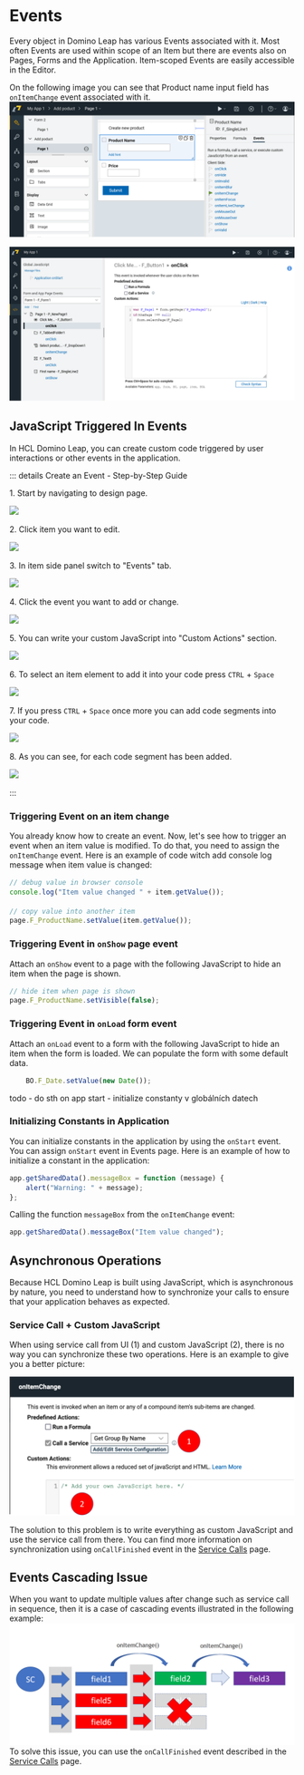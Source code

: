 # Events

Every object in Domino Leap has various Events associated with it. Most often Events are used within scope of an Item but there are events also on Pages, Forms and the Application. Item-scoped Events are easily accessible in the Editor.

On the following image you can see that Product name input field has `onItemChange` event associated with it.
![img_3.png](img_3.png)

![img_2.png](img_2.png)

## JavaScript Triggered In Events

In HCL Domino Leap, you can create custom code triggered by user interactions or other events in the
application. 


::: details Create an Event - Step-by-Step Guide

1\. Start by navigating to design page.

![](https://ajeuwbhvhr.cloudimg.io/colony-recorder.s3.amazonaws.com/files/2024-04-02/88271664-717d-4069-a5e1-393fc55281b8/ascreenshot.jpeg?tl_px=0,0&br_px=1934,1081&force_format=png&width=1120.0&wat=1&wat_opacity=0.7&wat_gravity=northwest&wat_url=https://colony-recorder.s3.us-west-1.amazonaws.com/images/watermarks/FB923C_standard.png&wat_pad=-9,48)

2\. Click item you want to edit.

![](https://ajeuwbhvhr.cloudimg.io/colony-recorder.s3.amazonaws.com/files/2024-04-02/7a9ad6ee-9666-4cd4-93e0-0c5291cbaeab/user_cropped_screenshot.jpeg?tl_px=0,0&br_px=1934,1081&force_format=png&width=1120.0&wat=1&wat_opacity=0.7&wat_gravity=northwest&wat_url=https://colony-recorder.s3.us-west-1.amazonaws.com/images/watermarks/FB923C_standard.png&wat_pad=513,142)

3\. In item side panel switch to "Events" tab.

![](https://ajeuwbhvhr.cloudimg.io/colony-recorder.s3.amazonaws.com/files/2024-04-02/b1826d93-cb8f-4179-ad5d-debd14005564/ascreenshot.jpeg?tl_px=1906,0&br_px=3841,1081&force_format=png&width=1120.0&wat=1&wat_opacity=0.7&wat_gravity=northwest&wat_url=https://colony-recorder.s3.us-west-1.amazonaws.com/images/watermarks/FB923C_standard.png&wat_pad=828,118)

4\. Click the event you want to add or change.

![](https://ajeuwbhvhr.cloudimg.io/colony-recorder.s3.amazonaws.com/files/2024-04-02/e205881f-8dab-49df-bbe8-428a617d85df/ascreenshot.jpeg?tl_px=1906,14&br_px=3841,1095&force_format=png&width=1120.0&wat=1&wat_opacity=0.7&wat_gravity=northwest&wat_url=https://colony-recorder.s3.us-west-1.amazonaws.com/images/watermarks/FB923C_standard.png&wat_pad=744,277)

5\. You can write your custom JavaScript into "Custom Actions" section.

![](https://ajeuwbhvhr.cloudimg.io/colony-recorder.s3.amazonaws.com/files/2024-04-02/07c34407-4666-464d-9aeb-046727d9d94c/ascreenshot.jpeg?tl_px=436,242&br_px=2371,1323&force_format=png&width=1120.0&wat=1&wat_opacity=0.7&wat_gravity=northwest&wat_url=https://colony-recorder.s3.us-west-1.amazonaws.com/images/watermarks/FB923C_standard.png&wat_pad=524,277)

6\. To select an item element to add it into your code press `CTRL` + `Space`

![](https://ajeuwbhvhr.cloudimg.io/colony-recorder.s3.amazonaws.com/files/2024-04-02/fc0de4f8-bc97-4c33-9226-989d29d62359/ascreenshot.jpeg?tl_px=985,788&br_px=2920,1870&force_format=png&width=1120.0&wat=1&wat_opacity=0.7&wat_gravity=northwest&wat_url=https://colony-recorder.s3.us-west-1.amazonaws.com/images/watermarks/FB923C_standard.png&wat_pad=524,352)

7\. If you press `CTRL` + `Space` once more you can add code segments into your code.

![](https://ajeuwbhvhr.cloudimg.io/colony-recorder.s3.amazonaws.com/files/2024-04-02/c972fdc6-5e51-4606-88e7-5b601cdd0a6e/ascreenshot.jpeg?tl_px=802,239&br_px=2737,1320&force_format=png&width=1120.0&wat=1&wat_opacity=0.7&wat_gravity=northwest&wat_url=https://colony-recorder.s3.us-west-1.amazonaws.com/images/watermarks/FB923C_standard.png&wat_pad=524,277)

8\. As you can see, for each code segment has been added.

![](https://ajeuwbhvhr.cloudimg.io/colony-recorder.s3.amazonaws.com/files/2024-04-02/de437f04-614e-4ad7-bceb-97180215497e/user_cropped_screenshot.jpeg?tl_px=953,394&br_px=2888,1475&force_format=png&width=1120.0)

:::

### Triggering Event on an item change
You already know how to create an event. Now, let's see how to trigger an event when an item value is modified. To do that, you need to assign the `onItemChange` event. Here is an example of code witch add console log message when item value is changed:


```javascript
// debug value in browser console
console.log("Item value changed " + item.getValue()); 

// copy value into another item
page.F_ProductName.setValue(item.getValue());


```

### Triggering Event in `onShow` page event
Attach an `onShow` event to a page with the following JavaScript to hide an item when the page is shown.
```javascript
// hide item when page is shown
page.F_ProductName.setVisible(false);
```

### Triggering Event in `onLoad` form event
Attach an `onLoad` event to a form with the following JavaScript to hide an item when the form is loaded. We can populate the form with some default data.
```javascript
    BO.F_Date.setValue(new Date());
```
todo - do sth on app start - initialize constanty v globálních datech

### Initializing Constants in Application
You can initialize constants in the application by using the `onStart` event. You can assign `onStart` event in Events page. Here is an example of how to initialize a constant in the application:
```javascript
app.getSharedData().messageBox = function (message) {
    alert("Warning: " + message);
};
```
Calling the function `messageBox` from the `onItemChange` event:
```javascript
app.getSharedData().messageBox("Item value changed");
```


## Asynchronous Operations

Because HCL Domino Leap is built using JavaScript, which is asynchronous by nature, you need to understand how to
synchronize your calls to ensure that your application behaves as expected.

### Service Call + Custom JavaScript

When using service call from UI (1) and custom JavaScript (2), there is no way you can synchronize these two operations.
Here is an example to give you a better picture:

![](./async_image2.png)

The solution to this problem is to write everything as custom JavaScript and use the service call from there. You can
find more information on synchronization using `onCallFinished` event in
the [Service Calls](/low-code-basics/js_in_dleap/services_js.html#synchronizing-service-calls) page.

## Events Cascading Issue

When you want to update multiple values after change such as service call in sequence, then it is a case of cascading
events illustrated in the following example:
![](./async_valu_update.png)
To solve this issue, you can use the `onCallFinished` event described in
the [Service Calls](/low-code-basics/js_in_dleap/services_js.html#synchronizing-service-calls) page. 
